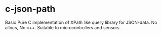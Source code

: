 c-json-path
===========

Basic Pure C implementation of XPath like query library for JSON-data. No allocs, No c++. Suitable to microcontrollers and sensors.
